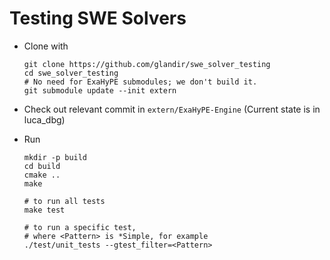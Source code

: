# Testing SWE Solvers

* Clone with

	```
	git clone https://github.com/glandir/swe_solver_testing
	cd swe_solver_testing
	# No need for ExaHyPE submodules; we don't build it.
	git submodule update --init extern
	```

* Check out relevant commit in `extern/ExaHyPE-Engine` (Current state is in luca_dbg)
* Run

	```
	mkdir -p build
	cd build
	cmake ..
	make

	# to run all tests
	make test

	# to run a specific test,
	# where <Pattern> is *Simple, for example
	./test/unit_tests --gtest_filter=<Pattern>
	```


